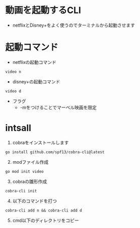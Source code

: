 # 動画を起動するCLI
- netflixとDisney+をよく使うのでターミナルから起動させます
# 起動コマンド
- netflixの起動コマンド
```
video n
```
- disney+の起動コマンド
```
video d
```
  - フラグ
    - -mをつけることでマーベル映画を限定
# intsall
1. cobraをインストールします
```
go install github.com/spf13/cobra-cli@latest
```
2. modファイル作成
```
go mod init video
```
3. cobraの雛形作成
```
cobra-cli init
```
4. 以下のコマンドを打つ
```
cobra-cli add n && cobra-cli add d
```
5. cmd以下のディレクトリをコピー

